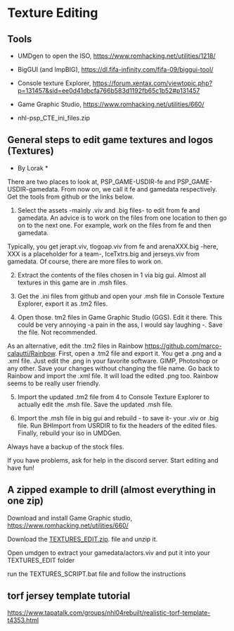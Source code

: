 # Texture Editing

## Tools 

- UMDgen to open the ISO, https://www.romhacking.net/utilities/1218/

- BigGUI (and ImpBIG), https://dl.fifa-infinity.com/fifa-09/biggui-tool/

- Console texture Explorer, https://forum.xentax.com/viewtopic.php?p=131457&sid=ee0d41dbcfa766b583d1192fb65c1b52#p131457

- Game Graphic Studio, https://www.romhacking.net/utilities/660/

- nhl-psp_CTE_ini_files.zip

## General steps to edit game textures and logos (Textures)

* By Lorak *

There are two places to look at, PSP_GAME-USDIR-fe and PSP_GAME-USDIR-gamedata. From now on, we call it fe and gamedata respectively. Get the tools from github or the links below.

1) Select the assets -mainly .viv and .big files- to edit from fe and gamedata. An advice is to work on the files from one location to then go on to the next one. For example, work on the files from fe and then gamedata. 

Typically, you get jerapt.viv, tlogoap.viv from fe and arenaXXX.big -here, XXX is a placeholder for a team-, IceTxtrs.big and jerseys.viv from gamedata. Of course, there are more files to work on.

2) Extract the contents of the files chosen in 1 via big gui. Almost all textures in this game are in .msh files.

3) Get the .ini files from github and open your .msh file in Console Texture Explorer, export it as .tm2 files. 

4) Open those. tm2 files in Game Graphic Studio (GGS). Edit it there. This could be very annoying -a pain in the ass, I would say laughing -. Save the file. Not recommended.

As an alternative, edit the .tm2 files in Rainbow https://github.com/marco-calautti/Rainbow. First, open a .tm2 file and export it. You get a .png and a .xml file. Just edit the .png in your favorite software. GIMP, Photoshop or any other. Save your changes without changing the file name. Go back to Rainbow and import the .xml file. It will load the edited .png too.  Rainbow seems to be really user friendly.

5) Import the updated .tm2 file from 4 to Console Texture Explorer to actually edit the .msh file. Save the updated .msh file.

6) Import the .msh file in big gui and rebuild - to save it- your .viv or .big file. Run BHImport from USRDIR to fix the headers of the edited files. Finally, rebuild your iso in UMDGen.

 Always have a backup of the stock files.

If you have problems, ask for help in the discord server.
Start editing and have fun!


## A zipped example to drill (almost everything in one zip)

Download and install Game Graphic studio, https://www.romhacking.net/utilities/660/ 

Download the [TEXTURES_EDIT.zip](TEXTURES_EDIT.zip).  file and unzip it.

Open umdgen to extract your gamedata/actors.viv and put it into your TEXTURES_EDIT folder

run the TEXTURES_SCRIPT.bat file and follow the instructions 

## torf jersey template tutorial
https://www.tapatalk.com/groups/nhl04rebuilt/realistic-torf-template-t4353.html

